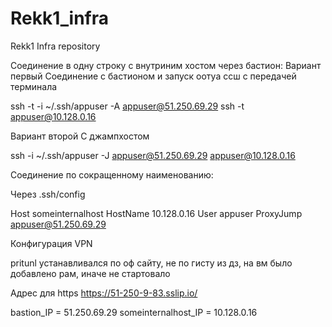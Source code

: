 # Rekk1_infra
Rekk1 Infra repository

Соединение в одну строку с внутриним хостом через бастион:
Вариант первый
Соединение с бастионом и запуск оотуа ссш с передачей терминала

ssh -t -i ~/.ssh/appuser -A appuser@51.250.69.29 ssh -t appuser@10.128.0.16

Вариант второй
С джампхостом

ssh -i ~/.ssh/appuser -J  appuser@51.250.69.29 appuser@10.128.0.16


Соединение по сокращенному наименованию:

Через .ssh/config

Host someinternalhost
HostName 10.128.0.16
User appuser
ProxyJump appuser@51.250.69.29


Конфигурация VPN

pritunl устанавливался по оф сайту, не по гисту из дз, на вм было добавлено рам, иначе не стартовало

Адрес для https
https://51-250-9-83.sslip.io/

bastion_IP = 51.250.69.29
someinternalhost_IP = 10.128.0.16
